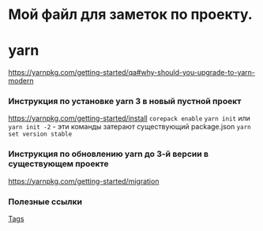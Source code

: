 # Мой файл для заметок по проекту.


# yarn
https://yarnpkg.com/getting-started/qa#why-should-you-upgrade-to-yarn-modern
### Инструкция по установке yarn 3 в новый пустной проект
https://yarnpkg.com/getting-started/install
`corepack enable`
`yarn init` или `yarn init -2` - эти команды затерают существующий package.json
`yarn set version stable`

### Инструкция по обновлению yarn до 3-й версии в существующем проекте
https://yarnpkg.com/getting-started/migration

### Полезные ссылки
[Tags](https://nx.dev/structure/monorepo-tags)
